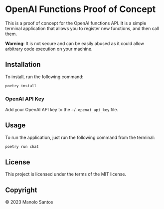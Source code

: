 # OpenAI Functions Proof of Concept

This is a proof of concept for the OpenAI functions API. It is a simple terminal application that allows you
to register new functions, and then call them.

**Warning**: It is not secure and can be easily abused as it could allow arbitrary code execution on your machine.

## Installation

To install, run the following command:

```bash
poetry install
```

### OpenAI API Key

Add your OpenAI API key to the `~/.openai_api_key` file.

## Usage

To run the application, just run the following command from the terminal:

```bash
poetry run chat
```

## License

This project is licensed under the terms of the MIT license.

## Copyright

© 2023 Manolo Santos
